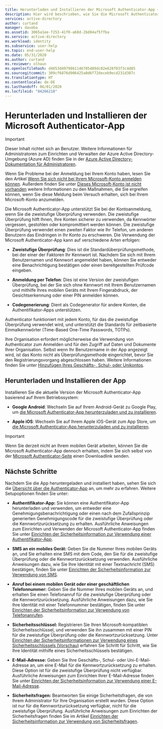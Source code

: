 ```yaml
---
title: Herunterladen und Installieren der Microsoft Authenticator-App – Azure AD
description: Hier wird beschrieben, wie Sie die Microsoft Authenticator-App herunterladen und installieren, um während der zweistufigen Überprüfung Ihre Identität zu bestätigen.
services: active-directory
author: curtand
manager: daveba
ms.assetid: 3065a1ee-f253-41f0-a68d-2bd84af5ffba
ms.service: active-directory
ms.workload: identity
ms.subservice: user-help
ms.topic: end-user-help
ms.date: 05/31/2020
ms.author: curtand
ms.reviewer: olhaun
ms.openlocfilehash: d4053d4979861146705489dc02e628f03f3c4d85
ms.sourcegitcommit: 309cf6876d906425a0d6f72deceb9ecd231d387c
ms.translationtype: HT
ms.contentlocale: de-DE
ms.lasthandoff: 06/01/2020
ms.locfileid: "84266218"
---
```

# <a name="download-and-install-the-microsoft-authenticator-app"></a>Herunterladen und Installieren der Microsoft Authenticator-App

>[!Important]
>Dieser Inhalt richtet sich an Benutzer. Weitere Informationen für Administratoren zum Einrichten und Verwalten der Azure Active Directory-Umgebung (Azure AD) finden Sie in der [Azure Active Directory-Dokumentation für Administratoren](https://docs.microsoft.com/azure/active-directory).
>
> Wenn Sie Probleme bei der Anmeldung bei Ihrem Konto haben, lesen Sie den Artikel [Wenn Sie sich nicht bei Ihrem Microsoft-Konto anmelden können](https://support.microsoft.com/help/12429).  Außerdem finden Sie unter [Dieses Microsoft-Konto ist nicht vorhanden](https://support.microsoft.com/help/13811) weitere Informationen zu den Maßnahmen, die Sie ergreifen können, wenn Sie diese Meldung beim Versuch erhalten, sich bei Ihrem Microsoft-Konto anzumelden.

Die Microsoft Authenticator-App unterstützt Sie bei der Kontoanmeldung, wenn Sie die zweistufige Überprüfung verwenden. Die zweistufige Überprüfung hilft Ihnen, Ihre Konten sicherer zu verwenden, da Kennwörter vergessen, gestohlen oder kompromittiert werden können. Die zweistufige Überprüfung verwendet einen zweiten Faktor wie Ihr Telefon, um anderen Benutzern das Eindringen in Ihr Konto zu erschweren. Die Verwendung der Microsoft Authenticator-App kann auf verschiedene Arten erfolgen:

- **Zweistufige Überprüfung**: Dies ist die Standardüberprüfungsmethode, bei der einer der Faktoren Ihr Kennwort ist. Nachdem Sie sich mit Ihrem Benutzernamen und Kennwort angemeldet haben, können Sie entweder eine Benachrichtigung bestätigen oder einen bereitgestellten Prüfcode eingeben.

- **Anmeldung per Telefon**: Dies ist eine Version der zweistufigen Überprüfung, bei der Sie sich ohne Kennwort mit Ihrem Benutzernamen und mithilfe Ihres mobilen Geräts mit Ihrem Fingerabdruck, der Gesichtserkennung oder einer PIN anmelden können.

- **Codegenerierung**: Dient als Codegenerator für andere Konten, die Authentifikator-Apps unterstützen.

Authenticator funktioniert mit jedem Konto, für das die zweistufige Überprüfung verwendet wird, und unterstützt die Standards für zeitbasierte Einmalkennwörter (Time-Based One-Time Passwords, TOTPs).

Ihre Organisation erfordert möglicherweise die Verwendung von Authenticator zum Anmelden und für den Zugriff auf Daten und Dokumente Ihrer Organisation. Selbst wenn Ihr Benutzername in der App angezeigt wird, ist das Konto nicht als Überprüfungsmethode eingerichtet, bevor Sie den Registrierungsvorgang abgeschlossen haben. Weitere Informationen finden Sie unter [Hinzufügen Ihres Geschäfts-, Schul- oder Unikontos](user-help-auth-app-add-work-school-account.md).

## <a name="download-and-install-the-app"></a>Herunterladen und Installieren der App

Installieren Sie die aktuelle Version der Microsoft Authenticator-App basierend auf Ihrem Betriebssystem:

- **Google Android**: Wechseln Sie auf Ihrem Android-Gerät zu Google Play, um [die Microsoft Authenticator-App herunterzuladen und zu installieren](https://app.adjust.com/e3rxkc_7lfdtm?fallback=https%3A%2F%2Fplay.google.com%2Fstore%2Fapps%2Fdetails%3Fid%3Dcom.azure.authenticator).

- **Apple iOS**: Wechseln Sie auf Ihrem Apple iOS-Gerät zum App Store, um [die Microsoft Authenticator-App herunterzuladen und zu installieren](https://app.adjust.com/e3rxkc_7lfdtm?fallback=https%3A%2F%2Fitunes.apple.com%2Fus%2Fapp%2Fmicrosoft-authenticator%2Fid983156458).

>[!Important]
>Wenn Sie derzeit nicht an Ihrem mobilen Gerät arbeiten, können Sie die Microsoft Authenticator-App dennoch erhalten, indem Sie sich selbst von der [Microsoft Authenticator-Seite](https://www.microsoft.com/en-us/account/authenticator) einen Downloadlink senden.

## <a name="next-steps"></a>Nächste Schritte

Nachdem Sie die App heruntergeladen und installiert haben, sehen Sie sich die [Übersicht über die Authenticator-App](user-help-auth-app-overview.md) an, um mehr zu erfahren. Weitere Setupoptionen finden Sie unter:

- **Authentifikator-App:** Sie können eine Authentifikator-App herunterladen und verwenden, um entweder eine Genehmigungsbenachrichtigung oder einen nach dem Zufallsprinzip generierten Genehmigungscode für die zweistufige Überprüfung oder die Kennwortzurücksetzung zu erhalten. Ausführliche Anweisungen zum Einrichten und Verwenden der Microsoft Authenticator-App finden Sie unter [Einrichten der Sicherheitsinformation zur Verwendung einer Authentifikator-App](security-info-setup-auth-app.md).

- **SMS an ein mobiles Gerät:** Geben Sie die Nummer Ihres mobilen Geräts an, und Sie erhalten eine SMS mit dem Code, den Sie für die zweistufige Überprüfung oder die Kennwortzurücksetzung verwenden. Ausführliche Anweisungen dazu, wie Sie Ihre Identität mit einer Textnachricht (SMS) bestätigen, finden Sie unter [Einrichten der Sicherheitsinformation zur Verwendung von SMS](security-info-setup-text-msg.md).

- **Anruf bei einem mobilen Gerät oder einer geschäftlichen Telefonnummer:** Geben Sie die Nummer Ihres mobilen Geräts an, und erhalten Sie einen Telefonanruf für die zweistufige Überprüfung oder die Kennwortzurücksetzung. Ausführliche Anweisungen dazu, wie Sie Ihre Identität mit einer Telefonnummer bestätigen, finden Sie unter [Einrichten der Sicherheitsinformation zur Verwendung von Telefonanrufen](security-info-setup-phone-number.md).

- **Sicherheitsschlüssel:** Registrieren Sie Ihren Microsoft-kompatiblen Sicherheitsschlüssel, und verwenden Sie ihn zusammen mit einer PIN für die zweistufige Überprüfung oder die Kennwortzurücksetzung. Unter [Einrichten der Sicherheitsinformationen zur Verwendung eines Sicherheitsschlüssels (Vorschau)](security-info-setup-security-key.md) erfahren Sie Schritt für Schritt, wie Sie Ihre Identität mithilfe eines Sicherheitsschlüssels bestätigen.

- **E-Mail-Adresse:** Geben Sie Ihre Geschäfts-, Schul- oder Uni-E-Mail-Adresse an, um eine E-Mail für die Kennwortzurücksetzung zu erhalten. Diese Option ist für die zweistufige Überprüfung nicht verfügbar. Ausführliche Anweisungen zum Einrichten Ihrer E-Mail-Adresse finden Sie unter [Einrichten der Sicherheitsinformation zur Verwendung einer E-Mail-Adresse](security-info-setup-email.md).

- **Sicherheitsfragen:** Beantworten Sie einige Sicherheitsfragen, die von Ihrem Administrator für Ihre Organisation erstellt wurden. Diese Option ist nur für die Kennwortzurücksetzung verfügbar, nicht für die zweistufige Überprüfung. Ausführliche Anweisungen zum Einrichten der Sicherheitsfragen finden Sie im Artikel [Einrichten der Sicherheitsinformation zur Verwendung von Sicherheitsfragen](security-info-setup-questions.md).
